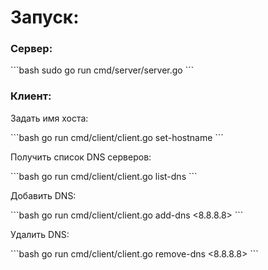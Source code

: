 <h1>Запуск:</h1>

<h3>Сервер:</h3>
```bash
sudo go run cmd/server/server.go
```

<h3>Клиент:</h3>
<p>Задать имя хоста:</p>
```bash
go run cmd/client/client.go set-hostname <hostname>
```
<p>Получить список DNS серверов:</p>
```bash
go run cmd/client/client.go list-dns
```
<p>Добавить DNS:</p>
```bash
go run cmd/client/client.go add-dns <8.8.8.8>
```
<p>Удалить DNS:</p>
```bash
go run cmd/client/client.go remove-dns <8.8.8.8>
```
